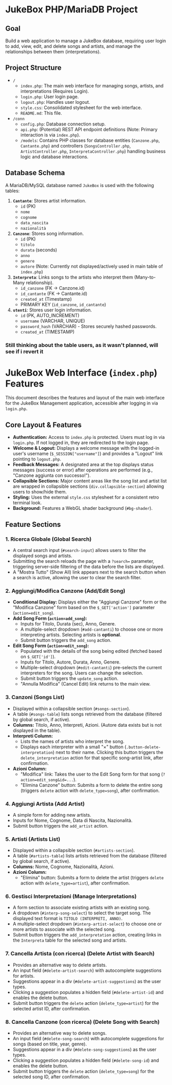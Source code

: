 # JukeBox PHP/MariaDB Project

## Goal
Build a web application to manage a JukeBox database, requiring user login to add, view, edit, and delete songs and artists, and manage the relationships between them (interpretations).

## Project Structure

* `/`
    * `index.php`: The main web interface for managing songs, artists, and interpretations (Requires Login).
    * `login.php`: User login page.
    * `logout.php`: Handles user logout.
    * `style.css`: Consolidated stylesheet for the web interface.
    * `README.md`: This file.
* `/conn`
    * `config.php`: Database connection setup.
    * `api.php`: (Potential) REST API endpoint definitions (Note: Primary interaction is via `index.php`).
    * `/models`: Contains PHP classes for database entities (`Canzone.php`, `Cantante.php`) and controllers (`SongsController.php`, `ArtistController.php`, `InterpretaController.php`) handling business logic and database interactions.

## Database Schema

A MariaDB/MySQL database named `JukeBox` is used with the following tables:

1.  **`Cantante`**: Stores artist information.
    * `id` (PK)
    * `nome`
    * `cognome`
    * `data_nascita`
    * `nazionalità`
2.  **`Canzone`**: Stores song information.
    * `id` (PK)
    * `titolo`
    * `durata` (seconds)
    * `anno`
    * `genere`
    * `autore` (Note: Currently not displayed/actively used in main table of `index.php`)
3.  **`Interpreta`**: Links songs to the artists who interpret them (Many-to-Many relationship).
    * `id_canzone` (FK -> Canzone.id)
    * `id_cantante` (FK -> Cantante.id)
    * `created_at` (Timestamp)
    * PRIMARY KEY (`id_canzone`, `id_cantante`)
4.  **`utenti`**: Stores user login information.
    * `id` (PK, AUTO_INCREMENT)
    * `username` (VARCHAR, UNIQUE)
    * `password_hash` (VARCHAR) - Stores securely hashed passwords.
    * `created_at` (TIMESTAMP)
### Still thinking about the table users, as it wasn't planned, will see if i revert it
# JukeBox Web Interface (`index.php`) Features

This document describes the features and layout of the main web interface for the JukeBox Management application, accessible after logging in via `login.php`.

## Core Layout & Features

* **Authentication:** Access to `index.php` is protected. Users must log in via `login.php`. If not logged in, they are redirected to the login page.
* **Welcome & Logout:** Displays a welcome message with the logged-in user's username (`$_SESSION["username"]`) and provides a "Logout" link pointing to `logout.php`.
* **Feedback Messages:** A designated area at the top displays status messages (success or error) after operations are performed (e.g., "Canzone aggiunta con successo!").
* **Collapsible Sections:** Major content areas like the song list and artist list are wrapped in collapsible sections (`div.collapsible-section`) allowing users to show/hide them.
* **Styling:** Uses the external `style.css` stylesheet for a consistent retro terminal look.
* **Background:** Features a WebGL shader background (`#bg-shader`).

## Feature Sections

### 1. Ricerca Globale (Global Search)

* A central search input (`#search-input`) allows users to filter the displayed songs and artists.
* Submitting the search reloads the page with a `?search=` parameter, triggering server-side filtering of the data before the lists are displayed.
* A "Mostra Tutto" (Show All) link appears next to the search button when a search is active, allowing the user to clear the search filter.

### 2. Aggiungi/Modifica Canzone (Add/Edit Song)

* **Conditional Display:** Displays either the "Aggiungi Canzone" form or the "Modifica Canzone" form based on the `$_GET['action']` parameter (`action=edit_song`).
* **Add Song Form (`action=add_song`):**
    * Inputs for Titolo, Durata (sec), Anno, Genere.
    * A multiple-select dropdown (`#add-cantanti`) to choose one or more interpreting artists. Selecting artists is **optional**.
    * Submit button triggers the `add_song` action.
* **Edit Song Form (`action=edit_song`):**
    * Populated with the details of the song being edited (fetched based on `$_GET['id']`).
    * Inputs for Titolo, Autore, Durata, Anno, Genere.
    * Multiple-select dropdown (`#edit-cantanti`) pre-selects the current interpreters for the song. Users can change the selection.
    * Submit button triggers the `update_song` action.
    * "Annulla Modifica" (Cancel Edit) link returns to the main view.

### 3. Canzoni (Songs List)

* Displayed within a collapsible section (`#songs-section`).
* A table (`#songs-table`) lists songs retrieved from the database (filtered by global search, if active).
* **Columns:** Titolo, Anno, Interpreti, Azioni. (Autore data exists but is not displayed in the table).
* **Interpreti Column:**
    * Lists the names of artists who interpret the song.
    * Displays each interpreter with a small "×" button (`.button-delete-interpretation`) next to their name. Clicking this button triggers the `delete_interpretation` action for that specific song-artist link, after confirmation.
* **Azioni Column:**
    * "Modifica" link: Takes the user to the Edit Song form for that song (`?action=edit_song&id=...`).
    * "Elimina Canzone" button: Submits a form to delete the entire song (triggers `delete` action with `delete_type=song`), after confirmation.

### 4. Aggiungi Artista (Add Artist)

* A simple form for adding new artists.
* Inputs for Nome, Cognome, Data di Nascita, Nazionalità.
* Submit button triggers the `add_artist` action.

### 5. Artisti (Artists List)

* Displayed within a collapsible section (`#artists-section`).
* A table (`#artists-table`) lists artists retrieved from the database (filtered by global search, if active).
* **Columns:** Nome, Cognome, Nazionalità, Azioni.
* **Azioni Column:**
    * "Elimina" button: Submits a form to delete the artist (triggers `delete` action with `delete_type=artist`), after confirmation.

### 6. Gestisci Interpretazioni (Manage Interpretations)

* A form section to associate existing artists with an existing song.
* A dropdown (`#interp-song-select`) to select the target song. The displayed text format is `TITOLO (INTERPRETI, ANNO)`.
* A multiple-select dropdown (`#interp-artist-select`) to choose one or more artists to associate with the selected song.
* Submit button triggers the `add_interpretation` action, creating links in the `Interpreta` table for the selected song and artists.

### 7. Cancella Artista (con ricerca) (Delete Artist with Search)

* Provides an alternative way to delete artists.
* An input field (`#delete-artist-search`) with autocomplete suggestions for artists.
* Suggestions appear in a div (`#delete-artist-suggestions`) as the user types.
* Clicking a suggestion populates a hidden field (`#delete-artist-id`) and enables the delete button.
* Submit button triggers the `delete` action (`delete_type=artist`) for the selected artist ID, after confirmation.

### 8. Cancella Canzone (con ricerca) (Delete Song with Search)

* Provides an alternative way to delete songs.
* An input field (`#delete-song-search`) with autocomplete suggestions for songs (based on title, year, genre).
* Suggestions appear in a div (`#delete-song-suggestions`) as the user types.
* Clicking a suggestion populates a hidden field (`#delete-song-id`) and enables the delete button.
* Submit button triggers the `delete` action (`delete_type=song`) for the selected song ID, after confirmation.
